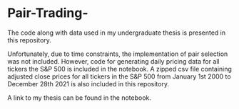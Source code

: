 # Pair-Trading-
The code along with data used in my undergraduate thesis is presented in this repository. 

Unfortunately, due to time constraints, the implementation of pair selection was not included.
However, code for generating daily pricing data for all tickers the S&P 500 is included in the notebook.
A zipped csv file containing adjusted close prices for all tickers in the S&P 500 from January 1st 2000 to 
December 28th 2021 is also included in this repository. 

A link to my thesis can be found in the notebook. 
